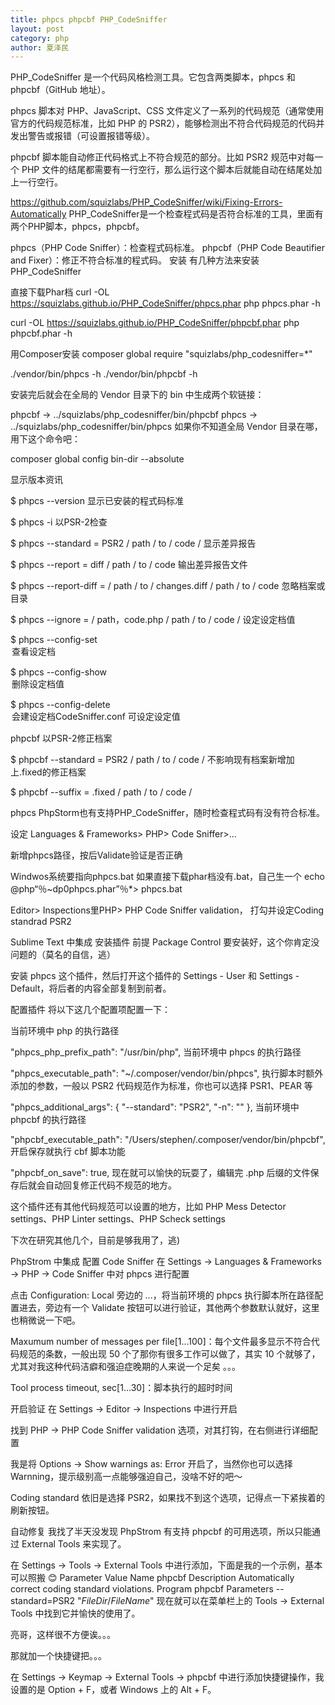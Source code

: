 ```yaml
---
title: phpcs phpcbf PHP_CodeSniffer
layout: post
category: php
author: 夏泽民
---
```

PHP_CodeSniffer 是一个代码风格检测工具。它包含两类脚本，phpcs 和 phpcbf（GitHub 地址）。

phpcs 脚本对 PHP、JavaScript、CSS 文件定义了一系列的代码规范（通常使用官方的代码规范标准，比如 PHP 的 PSR2），能够检测出不符合代码规范的代码并发出警告或报错（可设置报错等级）。

phpcbf 脚本能自动修正代码格式上不符合规范的部分。比如 PSR2 规范中对每一个 PHP 文件的结尾都需要有一行空行，那么运行这个脚本后就能自动在结尾处加上一行空行。

https://github.com/squizlabs/PHP_CodeSniffer/wiki/Fixing-Errors-Automatically
PHP_CodeSniffer是一个检查程式码是否符合标准的工具，里面有两个PHP脚本，phpcs，phpcbf。

phpcs（PHP Code Sniffer）：检查程式码标准。
phpcbf（PHP Code Beautifier and Fixer）：修正不符合标准的程式码。
安装
有几种方法来安装PHP_CodeSniffer

直接下载Phar档
curl -OL https://squizlabs.github.io/PHP_CodeSniffer/phpcs.phar 
php phpcs.phar -h

curl -OL https://squizlabs.github.io/PHP_CodeSniffer/phpcbf.phar 
php phpcbf.phar -h
<!-- more -->
用Composer安装
composer global require "squizlabs/php_codesniffer=*"

./vendor/bin/phpcs -h 
./vendor/bin/phpcbf -h

安装完后就会在全局的 Vendor 目录下的 bin 中生成两个软链接：

phpcbf -> ../squizlabs/php_codesniffer/bin/phpcbf
phpcs -> ../squizlabs/php_codesniffer/bin/phpcs
如果你不知道全局 Vendor 目录在哪，用下这个命令吧：

composer global config bin-dir --absolute

显示版本资讯

$ phpcs --version
显示已安装的程式码标准

$ phpcs -i
以PSR-2检查

$ phpcs --standard = PSR2 / path / to / code /
显示差异报告

$ phpcs --report = diff / path / to / code
输出差异报告文件

$ phpcs --report-diff = / path / to / changes.diff / path / to / code
忽略档案或目录

$ phpcs --ignore = / path，code.php / path / to / code /
设定设定档值

$ phpcs --config-set <option> <value>
查看设定档

$ phpcs --config-show <option> <value>
删除设定档值

$ phpcs --config-delete <option>
会建设定档CodeSniffer.conf 
可设定设定值

phpcbf
以PSR-2修正档案

$ phpcbf --standard = PSR2 / path / to / code /
不影响现有档案新增加上.fixed的修正档案

$ phpcbf --suffix = .fixed / path / to / code /

phpcs
PhpStorm也有支持PHP_CodeSniffer，随时检查程式码有没有符合标准。

设定
Languages & Frameworks> PHP> Code Sniffer>...

新增phpcs路径，按后Validate验证是否正确

Windwos系统要指向phpcs.bat 
如果直接下载phar档没有.bat，自己生一个
echo @php“％~dp0phpcs.phar”％*> phpcs.bat

Editor> Inspections里PHP> PHP Code Sniffer validation，
打勾并设定Coding standrad PSR2

Sublime Text 中集成
安装插件
前提 Package Control 要安装好，这个你肯定没问题的（莫名的自信，逃）

安装 phpcs 这个插件，然后打开这个插件的 Settings - User 和 Settings - Default，将后者的内容全部复制到前者。

配置插件
将以下这几个配置项配置一下：

当前环境中 php 的执行路径

"phpcs_php_prefix_path": "/usr/bin/php",
当前环境中 phpcs 的执行路径

"phpcs_executable_path": "~/.composer/vendor/bin/phpcs",
执行脚本时额外添加的参数，一般以 PSR2 代码规范作为标准，你也可以选择 PSR1、PEAR 等

"phpcs_additional_args": {
    "--standard": "PSR2",
    "-n": ""
},
当前环境中 phpcbf 的执行路径

"phpcbf_executable_path": "/Users/stephen/.composer/vendor/bin/phpcbf",
开启保存就执行 cbf 脚本功能

"phpcbf_on_save": true,
现在就可以愉快的玩耍了，编辑完 .php 后缀的文件保存后就会自动回复修正代码不规范的地方。

这个插件还有其他代码规范可以设置的地方，比如 PHP Mess Detector settings、PHP Linter settings、PHP Scheck settings

下次在研究其他几个，目前是够我用了，逃)

PhpStrom 中集成
配置 Code Sniffer
在 Settings -> Languages & Frameworks -> PHP -> Code Sniffer 中对 phpcs 进行配置

点击 Configuration: Local 旁边的 ...，将当前环境的 phpcs 执行脚本所在路径配置进去，旁边有一个 Validate 按钮可以进行验证，其他两个参数默认就好，这里也稍微说一下吧。

Maxumum number of messages per file[1...100]：每个文件最多显示不符合代码规范的条数，一般出现 50 个了那你有很多工作可以做了，其实 10 个就够了，尤其对我这种代码洁癖和强迫症晚期的人来说一个足矣 。。。

Tool process timeout, sec[1...30]：脚本执行的超时时间

开启验证
在 Settings -> Editor -> Inspections 中进行开启

找到 PHP -> PHP Code Sniffer validation 选项，对其打钩，在右侧进行详细配置

我是将 Options -> Show warnings as: Error 开启了，当然你也可以选择 Warnning，提示级别高一点能够强迫自己，没啥不好的吧～

Coding standard 依旧是选择 PSR2，如果找不到这个选项，记得点一下紧挨着的刷新按钮。

自动修复
我找了半天没发现 PhpStrom 有支持 phpcbf 的可用选项，所以只能通过 External Tools 来实现了。

在 Settings -> Tools -> External Tools 中进行添加，下面是我的一个示例，基本可以照搬 :blush:
Parameter	Value
Name	phpcbf
Description	Automatically correct coding standard violations.
Program	phpcbf
Parameters	--standard=PSR2 "$FileDir$/$FileName$"
现在就可以在菜单栏上的 Tools -> External Tools 中找到它并愉快的使用了。

亮哥，这样很不方便诶。。。

那就加一个快捷键把。。。

在 Settings -> Keymap -> External Tools -> phpcbf 中进行添加快捷键操作，我设置的是 Option + F，或者 Windows 上的 Alt + F。
 